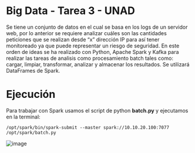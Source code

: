 # Big Data - Tarea 3 - UNAD

Se tiene un conjunto de datos en el cual se basa en los logs de un servidor web, por lo anterior se requiere analizar cuáles son las cantidades peticiones que se realizan desde “x” dirección IP para así tener monitoreado ya que puede representar un riesgo de seguridad. En este orden de ideas se ha realizado con Python, Apache Spark y Kafka para realizar las tareas de analisis como procesamiento batch tales como: cargar, limpiar, transformar, analizar y almacenar los resultados. Se utilizará DataFrames de Spark.


# Ejecución

Para trabajar con Spark usamos el script de python **batch.py** y ejecutamos en la terminal:

`/opt/spark/bin/spark-submit --master spark://10.10.20.100:7077 /opt/spark/batch.py`

![image](https://github.com/user-attachments/assets/1a2e7bd5-5c58-4362-ad59-5ca300dd3d6b)


